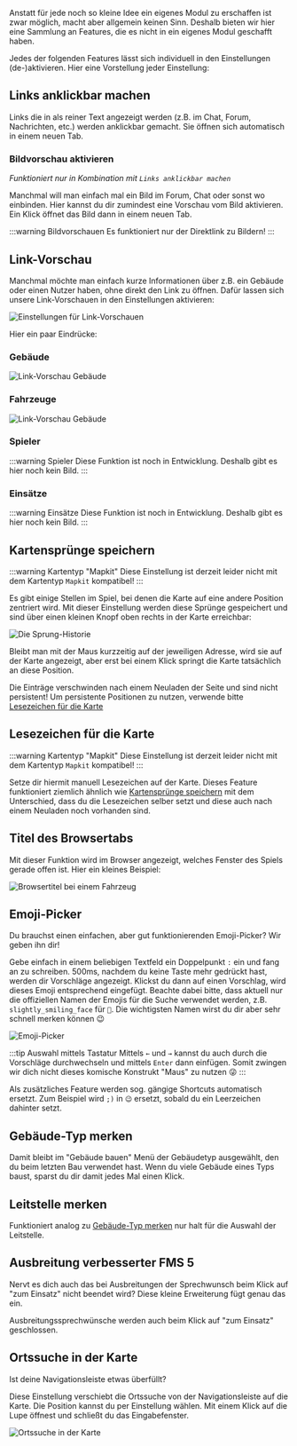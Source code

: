 Anstatt für jede noch so kleine Idee ein eigenes Modul zu erschaffen ist zwar möglich, macht aber allgemein keinen Sinn. Deshalb bieten wir hier eine Sammlung an Features, die es nicht in ein eigenes Modul geschafft haben.

Jedes der folgenden Features lässt sich individuell in den Einstellungen (de-)aktivieren. Hier eine Vorstellung jeder Einstellung:

## Links anklickbar machen
Links die in als reiner Text angezeigt werden (z.B. im Chat, Forum, Nachrichten, etc.) werden anklickbar gemacht. Sie öffnen sich automatisch in einem neuen Tab.

### Bildvorschau aktivieren
*Funktioniert nur in Kombination mit `Links anklickbar machen`*

Manchmal will man einfach mal ein Bild im Forum, Chat oder sonst wo einbinden. Hier kannst du dir zumindest eine Vorschau vom Bild aktivieren. Ein Klick öffnet das Bild dann in einem neuen Tab.

:::warning Bildvorschauen
Es funktioniert nur der Direktlink zu Bildern!
:::

## Link-Vorschau
Manchmal möchte man einfach kurze Informationen über z.B. ein Gebäude oder einen Nutzer haben, ohne direkt den Link zu öffnen. Dafür lassen sich unsere Link-Vorschauen in den Einstellungen aktivieren:

![Einstellungen für Link-Vorschauen](linkPreview_setting.png)

Hier ein paar Eindrücke:

### Gebäude
![Link-Vorschau Gebäude](linkPreview_building.png)

### Fahrzeuge
![Link-Vorschau Gebäude](linkPreview_vehicle.png)

### Spieler
:::warning Spieler
Diese Funktion ist noch in Entwicklung. Deshalb gibt es hier noch kein Bild.
:::

### Einsätze
:::warning Einsätze
Diese Funktion ist noch in Entwicklung. Deshalb gibt es hier noch kein Bild.
:::

## Kartensprünge speichern

:::warning Kartentyp "Mapkit"
Diese Einstellung ist derzeit leider nicht mit dem Kartentyp `Mapkit` kompatibel!
:::

Es gibt einige Stellen im Spiel, bei denen die Karte auf eine andere Position zentriert wird. Mit dieser Einstellung werden diese Sprünge gespeichert und sind über einen kleinen Knopf oben rechts in der Karte erreichbar:

![Die Sprung-Historie](mapUndo.png)

Bleibt man mit der Maus kurzzeitig auf der jeweiligen Adresse, wird sie auf der Karte angezeigt, aber erst bei einem Klick springt die Karte tatsächlich an diese Position.

Die Einträge verschwinden nach einem Neuladen der Seite und sind nicht persistent! Um persistente Positionen zu nutzen, verwende bitte [Lesezeichen für die Karte](#lesezeichen-fr-die-karte)

## Lesezeichen für die Karte

:::warning Kartentyp "Mapkit"
Diese Einstellung ist derzeit leider nicht mit dem Kartentyp `Mapkit` kompatibel!
:::

Setze dir hiermit manuell Lesezeichen auf der Karte. Dieses Feature funktioniert ziemlich ähnlich wie [Kartensprünge speichern](#kartensprnge-speichern) mit dem Unterschied, dass du die Lesezeichen selber setzt und diese auch nach einem Neuladen noch vorhanden sind.

## Titel des Browsertabs

Mit dieser Funktion wird im Browser angezeigt, welches Fenster des Spiels gerade offen ist. Hier ein kleines Beispiel:

![Browsertitel bei einem Fahrzeug](browsertitle.png)

## Emoji-Picker

Du brauchst einen einfachen, aber gut funktionierenden Emoji-Picker? Wir geben ihn dir!

Gebe einfach in einem beliebigen Textfeld ein Doppelpunkt `:` ein und fang an zu schreiben. 500ms, nachdem du keine Taste mehr gedrückt hast, werden dir Vorschläge angezeigt. Klickst du dann auf einen Vorschlag, wird dieses Emoji entsprechend eingefügt. Beachte dabei bitte, dass aktuell nur die offiziellen Namen der Emojis für die Suche verwendet werden, z.B. `slightly_smiling_face` für `🙂`. Die wichtigsten Namen wirst du dir aber sehr schnell merken können 😉

![Emoji-Picker](emojipicker.png)

:::tip Auswahl mittels Tastatur
Mittels `←` und `→` kannst du auch durch die Vorschläge durchwechseln und mittels `Enter` dann einfügen. Somit zwingen wir dich nicht dieses komische Konstrukt "Maus" zu nutzen 😜
:::

Als zusätzliches Feature werden sog. gängige Shortcuts automatisch ersetzt. Zum Beispiel wird `;)` in `😉` ersetzt, sobald du ein Leerzeichen dahinter setzt.

## Gebäude-Typ merken

Damit bleibt im "Gebäude bauen" Menü der Gebäudetyp ausgewählt, den du beim letzten Bau verwendet hast. Wenn du viele Gebäude eines Typs baust, sparst du dir damit jedes Mal einen Klick. 

## Leitstelle merken

Funktioniert analog zu [Gebäude-Typ merken](#gebude-typ-merken) nur halt für die Auswahl der Leitstelle.

## Ausbreitung verbesserter FMS 5

Nervt es dich auch das bei Ausbreitungen der Sprechwunsch beim Klick auf "zum Einsatz" nicht beendet wird? Diese kleine Erweiterung fügt genau das ein. 

Ausbreitungssprechwünsche werden auch beim Klick auf "zum Einsatz" geschlossen.

## Ortssuche in der Karte

Ist deine Navigationsleiste etwas überfüllt?

Diese Einstellung verschiebt die Ortssuche von der Navigationsleiste auf die Karte. Die Position kannst du per Einstellung wählen. Mit einem Klick auf die Lupe öffnest und schließt du das Eingabefenster.

![Ortssuche in der Karte](mapsearch.png)
